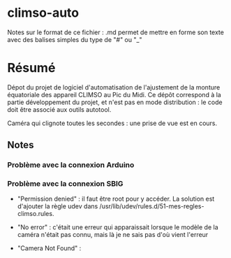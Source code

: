 climso-auto
===========
Notes sur le format de ce fichier : .md permet de mettre en forme son texte avec des balises simples du type de "#" ou "_"

# Résumé
Dépot du projet de logiciel d'automatisation de l'ajustement de la monture équatoriale des appareil CLIMSO au Pic du Midi. Ce dépôt correspond à la partie développement du projet, et n'est pas en mode distribution : le code doit être associé aux outils autotool.

Caméra qui clignote toutes les secondes : une prise de vue est en cours.
## Notes
### Problème avec la connexion Arduino
### Problème avec la connexion SBIG
* "Permission denied" : il faut être root pour y accéder. La solution est d'ajouter la règle udev dans /usr/lib/udev/rules.d/51-mes-regles-climso.rules.

* "No error" : c'était une erreur qui apparaissait lorsque le modèle de la caméra n'était pas connu, mais là je ne sais pas d'où vient l'erreur

* "Camera Not Found" : 
 
